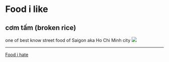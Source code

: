 # Food i like

## cơm tấm (broken rice)

one of best know street food of Saigon aka Ho Chi Minh city
![](broken%20rice%20com%20tam.png)

---

[Food i hate](Food%20i%20hate.md)